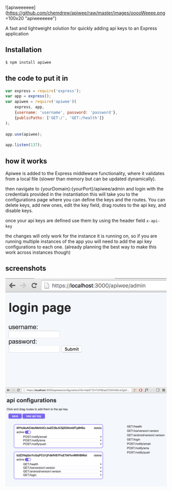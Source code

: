 ![apiweeeeee](https://github.com/chemdrew/apiwee/raw/master/images/ooooWeeee.png =100x20 "apiweeeeee")

A fast and lightweight solution for quickly adding api keys to an Express application


## Installation

```bash
$ npm install apiwee
```


## the code to put it in

```js
var express = require('express');
var app = express();
var apiwee = require('apiwee')(
    express, app,
    {username: 'username', password: 'password'},
    {publicPaths: ['GET:/', 'GET:/health']}
);

app.use(apiwee);

app.listen(137);
```


## how it works

Apiwee is added to the Express middleware functionality, where it validates from a local file (slower than memory but can be updated dynamically).

then navigate to {yourDomain}:{yourPort}/apiwee/admin and login with the credentials provided in the instantiation
this will take you to the configurations page where you can define the keys and the routes. You can delete keys, add new ones, edit the key field, drag routes to the api key, and disable keys.

once your api keys are defined use them by using the header field `x-api-key`

the changes will only work for the instance it is running on, so if you are running multiple instances of the app you will need to add the api key configurations to each one. (already planning the best way to make this work across instances though)


## screenshots

![login](https://github.com/chemdrew/apiwee/raw/master/images/login.png "login")
![configure](https://github.com/chemdrew/apiwee/raw/master/images/configure.png "configure")